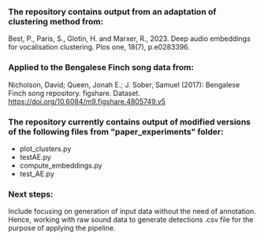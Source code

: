 ### The repository contains output from an adaptation of clustering method from: 
Best, P., Paris, S., Glotin, H. and Marxer, R., 2023. Deep audio embeddings for vocalisation clustering. Plos one, 18(7), p.e0283396.

### Applied to the Bengalese Finch song data from:
Nicholson, David; Queen, Jonah E.; J. Sober, Samuel (2017): Bengalese Finch song repository. figshare. Dataset. https://doi.org/10.6084/m9.figshare.4805749.v5

### The repository currently contains output of modified versions of the following files from "paper_experiments" folder: 
* plot_clusters.py
* testAE.py
* compute_embeddings.py
* test_AE.py

### Next steps:
Include focusing on generation of input data without the need of annotation.
Hence, working with raw sound data to generate detections .csv file for the purpose of applying the pipeline.

